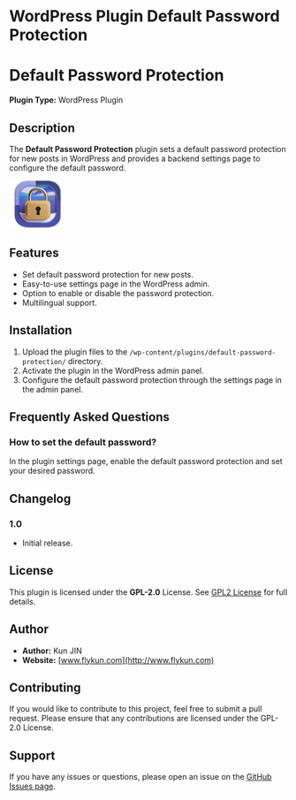 # WordPress Plugin Default Password Protection

# Default Password Protection

**Plugin Type:** WordPress Plugin

## Description
The **Default Password Protection** plugin sets a default password protection for new posts in WordPress and provides a backend settings page to configure the default password.

![Plugin Icon](assets/icon.png)

## Features
- Set default password protection for new posts.
- Easy-to-use settings page in the WordPress admin.
- Option to enable or disable the password protection.
- Multilingual support.

## Installation
1. Upload the plugin files to the `/wp-content/plugins/default-password-protection/` directory.
2. Activate the plugin in the WordPress admin panel.
3. Configure the default password protection through the settings page in the admin panel.

## Frequently Asked Questions

### How to set the default password?
In the plugin settings page, enable the default password protection and set your desired password.

## Changelog

### 1.0
* Initial release.

## License
This plugin is licensed under the **GPL-2.0** License. See [GPL2 License](http://www.gnu.org/licenses/gpl-2.0.html) for full details.

## Author
- **Author:** Kun JIN
- **Website:** [www.flykun.com](http://www.flykun.com)

## Contributing
If you would like to contribute to this project, feel free to submit a pull request. Please ensure that any contributions are licensed under the GPL-2.0 License.

## Support
If you have any issues or questions, please open an issue on the [GitHub Issues page](https://github.com/ushiao/wp-plugin-default-password-protection/issues).

